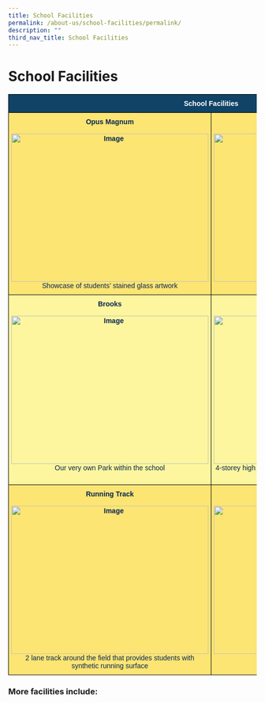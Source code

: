 ```yaml
---
title: School Facilities
permalink: /about-us/school-facilities/permalink/
description: ""
third_nav_title: School Facilities
---
```

School Facilities
=================
<style type="text/css">
.tg  {border-collapse:collapse;border-spacing:0;}
.tg td{border-color:black;border-style:solid;border-width:1px;font-family:Arial, sans-serif;font-size:14px;
  overflow:hidden;padding:10px 5px;word-break:normal;}
.tg th{border-color:black;border-style:solid;border-width:1px;font-family:Arial, sans-serif;font-size:14px;
  font-weight:normal;overflow:hidden;padding:10px 5px;word-break:normal;}
.tg .tg-eeyf{background-color:#fce573;color:#0a2552;font-weight:bold;text-align:center;vertical-align:top}
.tg .tg-py7v{background-color:#104366;color:#FFF;font-weight:bold;text-align:center;vertical-align:top}
.tg .tg-xfeu{background-color:#fdf69e;color:#0a2552;font-weight:bold;text-align:center;vertical-align:top}
.tg .tg-emdk{background-color:#fce573;color:#0a2552;text-align:center;vertical-align:top}
.tg .tg-8pft{background-color:#FCE573;color:#0A2552;font-weight:bold;text-align:center;vertical-align:top}
</style>
<table class="tg">
<thead>
  <tr>
    <th class="tg-py7v" colspan="2">School Facilities</th>
  </tr>
</thead>
<tbody>
  <tr>
    <td class="tg-8pft"><span style="color:#0A2552">Opus Magnum</span><br><br><img src="https://northbrookssec.moe.edu.sg/qql/slot/u162/About%20Us/School%20Facilities/.tn.IMG_9807.JPG.2.jpg" alt="Image" width="400" height="300"><br><span style="font-weight:400;font-style:normal">Showcase of students’ stained glass artwork</span><br></td>
    <td class="tg-emdk"><span style="font-weight:bold">Attic</span><br><br><img src="https://northbrookssec.moe.edu.sg/qql/slot/u162/About%20Us/School%20Facilities/.tn.attic.JPG.2.jpg" alt="Image" width="400" height="300"><br><span style="font-weight:400;font-style:normal">An open-air classroom for art</span><br></td>
  </tr>
  <tr>
    <td class="tg-xfeu">Brooks<br><br><img src="https://northbrookssec.moe.edu.sg/qql/slot/u162/About%20Us/School%20Facilities/.tn.IMG_9816.JPG.2.jpg" alt="Image" width="400" height="300"><br><span style="font-weight:400;font-style:normal">Our very own Park within the school</span><br></td>
    <td class="tg-xfeu">Rockwall<br><br><img src="https://northbrookssec.moe.edu.sg/qql/slot/u162/About%20Us/School%20Facilities/.tn.rockwall_2.JPG.2.jpg" alt="Image" width="400" height="300"><br><span style="font-weight:400;font-style:normal">4-storey high rock wall used by students during PE lessons and for Enrichment</span><br></td>
  </tr>
  <tr>
    <td class="tg-eeyf">Running Track<br><br><img src="https://northbrookssec.moe.edu.sg/qql/slot/u162/About%20Us/School%20Facilities/.tn.IMG_9834.JPG.2.jpg" alt="Image" width="400" height="300"><br><span style="font-weight:400;font-style:normal">2 lane track around the field that provides students with synthetic running surface</span><br></td>
    <td class="tg-eeyf">Futsal Court<br><br><img src="https://northbrookssec.moe.edu.sg/qql/slot/u162/About%20Us/School%20Facilities/streetsoccer.jpg" alt="Image" width="400" height="300"><br><span style="font-weight:400;font-style:normal">Free-to-play Futsal court</span><br></td>
  </tr>
</tbody>
</table>


### More facilities include:

